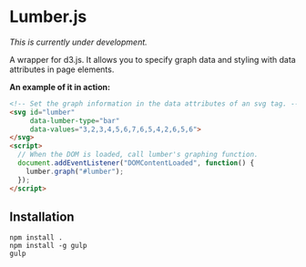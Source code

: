 # Lumber.js

_This is currently under development._

A wrapper for d3.js. It allows you to specify graph data and styling with data attributes in page elements.

__An example of it in action:__

```html
<!-- Set the graph information in the data attributes of an svg tag. -->
<svg id="lumber"
     data-lumber-type="bar"
     data-values="3,2,3,4,5,6,7,6,5,4,2,6,5,6">
</svg>
<script>
  // When the DOM is loaded, call lumber's graphing function.
  document.addEventListener("DOMContentLoaded", function() {
    lumber.graph("#lumber");
  });
</script>
```

## Installation

```
npm install .
npm install -g gulp
gulp
```
